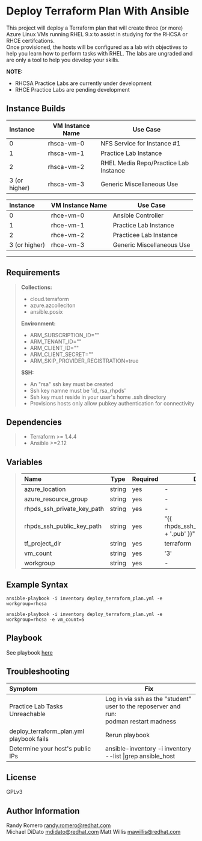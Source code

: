 Deploy Terraform Plan With Ansible
=========

This project will deploy a Terraform plan that will create three (or more) Azure Linux VMs running RHEL 9.x to assist in studying for the RHCSA or RHCE certifcations.  
Once provisioned, the hosts will be configured as a lab with objectives to help you learn how to perform tasks with RHEL. The labs are ungraded and are only a tool to help you develop your skills. 


**NOTE:**  
- RHCSA Practice Labs are currently under development   
- RHCE Practice Labs are pending development  

Instance Builds
------------
|Instance|VM Instance Name|Use Case|
|:---|---|---|
|0|rhsca-vm-0|NFS Service for Instance #1|
|1|rhsca-vm-1|Practice Lab Instance|
|2|rhsca-vm-2|RHEL Media Repo/Practice Lab Instance|
|3 (or higher)|rhsca-vm-3|Generic Miscellaneous Use|

|Instance|VM Instance Name|Use Case|
|:---|---|---|
|0|rhce-vm-0|Ansible Controller|
|1|rhce-vm-1|Practice Lab Instance|
|2|rhce-vm-2|Practicee Lab Instance|
|3 (or higher)|rhce-vm-3|Generic Miscellaneous Use|


***
Requirements
------------

>**Collections:**
>- cloud.terraform
>- azure.azcolleciton 
>- ansible.posix
>
>**Environment:**
>- ARM_SUBSCRIPTION_ID=""
>- ARM_TENANT_ID=""
>- ARM_CLIENT_ID=""
>- ARM_CLIENT_SECRET=""
>- ARM_SKIP_PROVIDER_REGISTRATION=true
>
>**SSH:**
>- An "rsa" ssh key must be created
>- Ssh key namne must be 'id_rsa_rhpds' 
>- Ssh key must reside in your user's home .ssh directory
>- Provisions hosts only allow pubkey authentication for connectivity

Dependencies
------------
>- Terraform >= 1.4.4
>- Ansible >=2.12


Variables
----------------

>|Name|Type|Required|Default|Choices|
>|:---|---|---|---|---|
>|azure_location|string|yes|-|-|
>|azure_resource_group|string|yes|-|-|
>|rhpds_ssh_private_key_path|string|yes|-|-|
>|rhpds_ssh_public_key_path|string|yes|"{{ rhpds_ssh_private_key_path + '.pub' }}"|-|
>|tf_project_dir|string|yes|terraform|-|
>|vm_count|string|yes|'3'|-|
>|workgroup|string|yes|-|{rhcsa\|rhce}|


Example Syntax 
----------------
```
ansible-playbook -i inventory deploy_terraform_plan.yml -e workgroup=rhcsa

ansible-playbook -i inventory deploy_terraform_plan.yml -e workgroup=rhcsa -e vm_count=5
```

Playbook 
----------------
See playbook [here](deploy_terraform_plan.yml)

Troubleshooting
----------------

|Symptom|Fix|
|:---|---|
| Practice Lab Tasks Unreachable|Log in via ssh as  the "student" user to the reposerver and run: <br>podman restart madness|
| deploy_terraform_plan.yml playbook fails| Rerun playbook |
| Determine your host's public IPs| ansible-inventory -i inventory --list \|grep ansible_host |

License
-------

GPLv3

Author Information
------------------

Randy Romero <randy.romero@redhat.com>   
Michael DiDato <mdidato@redhat.com>
Matt Willis <mawillis@redhat.com>

